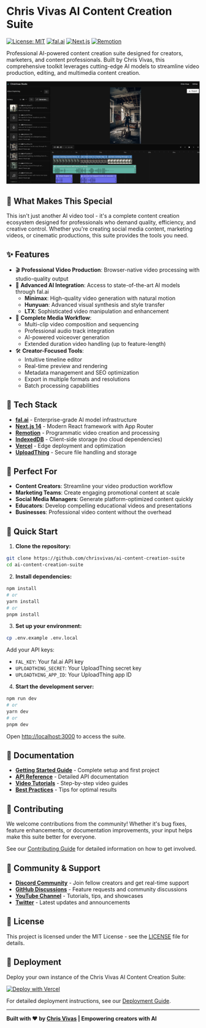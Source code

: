 # Chris Vivas AI Content Creation Suite

[![License: MIT](https://img.shields.io/badge/License-MIT-yellow.svg)](https://opensource.org/licenses/MIT)
[![fal.ai](https://img.shields.io/badge/fal.ai-latest-purple)](https://fal.ai)
[![Next.js](https://img.shields.io/badge/Next.js-14-black)](https://nextjs.org)
[![Remotion](https://img.shields.io/badge/Remotion-latest-blue)](https://remotion.dev)

Professional AI-powered content creation suite designed for creators, marketers, and content professionals. Built by Chris Vivas, this comprehensive toolkit leverages cutting-edge AI models to streamline video production, editing, and multimedia content creation.

![Chris Vivas AI Content Creation Suite](./public/hero%20pic.png)

## 🎯 What Makes This Special

This isn't just another AI video tool - it's a complete content creation ecosystem designed for professionals who demand quality, efficiency, and creative control. Whether you're creating social media content, marketing videos, or cinematic productions, this suite provides the tools you need.

## ✨ Features

- 🎬 **Professional Video Production**: Browser-native video processing with studio-quality output
- 🤖 **Advanced AI Integration**: Access to state-of-the-art AI models through fal.ai
  - **Minimax**: High-quality video generation with natural motion
  - **Hunyuan**: Advanced visual synthesis and style transfer
  - **LTX**: Sophisticated video manipulation and enhancement
- 🎵 **Complete Media Workflow**:
  - Multi-clip video composition and sequencing
  - Professional audio track integration
  - AI-powered voiceover generation
  - Extended duration video handling (up to feature-length)
- 🛠️ **Creator-Focused Tools**:
  - Intuitive timeline editor
  - Real-time preview and rendering
  - Metadata management and SEO optimization
  - Export in multiple formats and resolutions
  - Batch processing capabilities

## 🚀 Tech Stack

- **[fal.ai](https://fal.ai)** - Enterprise-grade AI model infrastructure
- **[Next.js 14](https://nextjs.org)** - Modern React framework with App Router
- **[Remotion](https://remotion.dev)** - Programmatic video creation and processing
- **[IndexedDB](https://developer.mozilla.org/docs/Web/API/IndexedDB_API)** - Client-side storage (no cloud dependencies)
- **[Vercel](https://vercel.com)** - Edge deployment and optimization
- **[UploadThing](https://uploadthing.com)** - Secure file handling and storage

## 🎯 Perfect For

- **Content Creators**: Streamline your video production workflow
- **Marketing Teams**: Create engaging promotional content at scale
- **Social Media Managers**: Generate platform-optimized content quickly
- **Educators**: Develop compelling educational videos and presentations
- **Businesses**: Professional video content without the overhead

## 🚀 Quick Start

1. **Clone the repository:**

```bash
git clone https://github.com/chrisvivas/ai-content-creation-suite
cd ai-content-creation-suite
```

2. **Install dependencies:**

```bash
npm install
# or
yarn install
# or
pnpm install
```

3. **Set up your environment:**

```bash
cp .env.example .env.local
```

Add your API keys:
- `FAL_KEY`: Your fal.ai API key
- `UPLOADTHING_SECRET`: Your UploadThing secret key
- `UPLOADTHING_APP_ID`: Your UploadThing app ID

4. **Start the development server:**

```bash
npm run dev
# or
yarn dev
# or
pnpm dev
```

Open [http://localhost:3000](http://localhost:3000) to access the suite.

## 📖 Documentation

- **[Getting Started Guide](./docs/getting-started.md)** - Complete setup and first project
- **[API Reference](./docs/api-reference.md)** - Detailed API documentation
- **[Video Tutorials](./docs/tutorials.md)** - Step-by-step video guides
- **[Best Practices](./docs/best-practices.md)** - Tips for optimal results

## 🤝 Contributing

We welcome contributions from the community! Whether it's bug fixes, feature enhancements, or documentation improvements, your input helps make this suite better for everyone.

See our [Contributing Guide](CONTRIBUTING.md) for detailed information on how to get involved.

## 🌟 Community & Support

- **[Discord Community](https://discord.gg/chrisvivas)** - Join fellow creators and get real-time support
- **[GitHub Discussions](https://github.com/chrisvivas/ai-content-creation-suite/discussions)** - Feature requests and community discussions
- **[YouTube Channel](https://youtube.com/@chrisvivas)** - Tutorials, tips, and showcases
- **[Twitter](https://twitter.com/chrisvivas)** - Latest updates and announcements

## 📄 License

This project is licensed under the MIT License - see the [LICENSE](LICENSE) file for details.

## 🚀 Deployment

Deploy your own instance of the Chris Vivas AI Content Creation Suite:

[![Deploy with Vercel](https://vercel.com/button)](https://vercel.com/new/clone?repository-url=https://github.com/chrisvivas/ai-content-creation-suite)

For detailed deployment instructions, see our [Deployment Guide](./docs/deployment.md).

---

**Built with ❤️ by [Chris Vivas](https://chrisvivas.com) | Empowering creators with AI**
